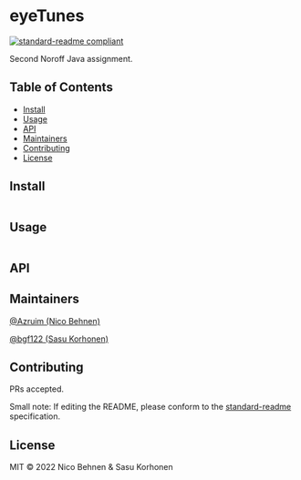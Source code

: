 # eyeTunes

[![standard-readme compliant](https://img.shields.io/badge/standard--readme-OK-green.svg?style=flat-square)](https://github.com/RichardLitt/standard-readme)

Second Noroff Java assignment.

## Table of Contents

- [Install](#install)
- [Usage](#usage)
- [API](#api)
- [Maintainers](#maintainers)
- [Contributing](#contributing)
- [License](#license)

## Install

```
```

## Usage

```
```

## API

## Maintainers

[@Azruim (Nico Behnen)](https://github.com/Azruim)

[@bgf122 (Sasu Korhonen)](https://github.com/bgf122)

## Contributing

PRs accepted.

Small note: If editing the README, please conform to the [standard-readme](https://github.com/RichardLitt/standard-readme) specification.

## License

MIT © 2022 Nico Behnen & Sasu Korhonen
